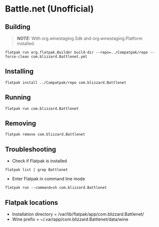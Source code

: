 # Battle.net (Unofficial)
## Building
> **_NOTE:_**  With org.winestaging.Sdk and org.winestaging.Platform installed.
```console
flatpak run org.flatpak.Builder build-dir --repo=../Compatpak/repo --force-clean com.blizzard.Battlenet.yml
```
## Installing
```console
flatpak install ../Compatpak/repo com.blizzard.Battlenet
```
## Running
```console
flatpak run com.blizzard.Battlenet
```
## Removing
```console
flatpak remove com.blizzard.Battlenet
```
## Troubleshooting
- Check if Flatpak is installed
```console
flatpak list | grep Battlenet
```
- Enter Flatpak in command line mode
```console
flatpak run --command=sh com.blizzard.Battlenet
```
## Flatpak locations
- Installation directory             = /var/lib/flatpak/app/com.blizzard.Battlenet/
- Wine prefix                        = ~/.var/app/com.blizzard.Battlenet/data/wine
